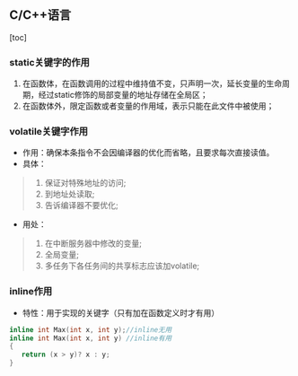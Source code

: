 ## C/C++语言
[toc]
### static关键字的作用
1. 在函数体，在函数调用的过程中维持值不变，只声明一次，延长变量的生命周期，经过static修饰的局部变量的地址存储在全局区；
2. 在函数体外，限定函数或者变量的作用域，表示只能在此文件中被使用；

### volatile关键字作用

* 作用：确保本条指令不会因编译器的优化而省略，且要求每次直接读值。
* 具体：
> 1. 保证对特殊地址的访问;
> 2. 到地址处读取;
> 3. 告诉编译器不要优化;
* 用处：
> 1. 在中断服务器中修改的变量;
> 2. 全局变量;
> 3. 多任务下各任务间的共享标志应该加volatile;

### inline作用

* 特性：用于实现的关键字（只有加在函数定义时才有用）
```C
inline int Max(int x, int y);//inline无用
inline int Max(int x, int y) //inline有用
{
   return (x > y)? x : y;
}
```


  

